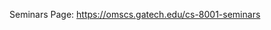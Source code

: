 Seminars Page:
https://omscs.gatech.edu/cs-8001-seminars

<!--stackedit_data:
eyJoaXN0b3J5IjpbNDYyMDg4NjY5XX0=
-->